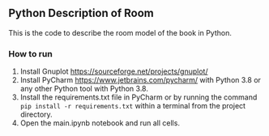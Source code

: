 ## Python Description of Room

This is the code to describe the room model of the book in Python.

### How to run 
1. Install Gnuplot https://sourceforge.net/projects/gnuplot/
2. Install PyCharm https://www.jetbrains.com/pycharm/ with Python 3.8 or any other Python tool with Python 3.8.
3. Install the requirements.txt file in PyCharm or by running the command `pip install -r requirements.txt` within a terminal from the project directory.
4. Open the main.ipynb notebook and run all cells.
